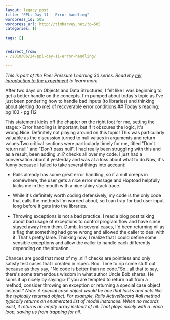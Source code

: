 ```yaml
---
layout: legacy_post
title: "PPL: Day 11 - Error handling"
wordpress_id: 505
wordpress_url: http://timharvey.net/?p=505
categories: []

tags: []


redirect_from:
- /2010/06/24/ppl-day-11-error-handling/

---
```

_This is part of the Peer Pressure Learning 30 series. Read my [my introduction to the experiment](/2010/06/11/peer-pressure-learning-experiment/) to learn more._

After two days on Objects and Data Structures, I felt like I was beginning to get a better handle on the concepts. I'm pumped about today's topic as I've just been pondering how to handle bad inputs (to libraries) and thinking about alerting (to me) of recoverable error conditions.## Today's reading: pg 103 - pg 112

This statement kicks off the chapter on the right foot for me, setting the stage:> Error handling is important, but if it obscures the logic, it's wrong.Nice. Definitely not playing around on this topic! This was particularly valuable as the discussion turned to null values in arguments and return values.Two critical sections were particularly timely for me, titled "Don't return null" and "Don't pass null". I had really been struggling with this and as a result, been adding .nil? checks all over my code. I just had a conversation about it yesterday and was at a loss about what to do.Now, it's funny because I failed to take several things into account:

- Rails already has some great error handling, so if a null creeps in somewhere, the user gets a nice error message and Hoptoad helpfully kicks me in the mouth with a nice shiny stack trace.

- While it's definitely worth coding defensively, my code is the only code that calls the methods I'm worried about, so I can trap for bad user input long before it gets into the libraries.

- Throwing exceptions is not a bad practice. I read a blog post talking about bad usage of exceptions to control program flow and have since stayed away from them. Dumb. In several cases, I'd been returning nil as a flag that something had gone wrong and allowed the caller to deal with it. That's pretty lame. Thinking now, I realize that I could define some sensible exceptions and allow the caller to handle each differently depending on the situation.

Chances are good that most of my .nil? checks are pointless and only satisfy test cases that I created in rspec. Boo. Time to rip some stuff out because as they say, "No code is better than no code."So...all that to say, there's some tremendous wisdom in what author Uncle Bob shares. He sums it up nicely by saying:> If you are tempted to return null from a method, consider throwing an exception or returning a special case object instead._* Note: A special case object would be one that looks and acts like the typically returned object. For example, Rails ActiveRecord #all method typically returns an enumerated list of model instances. When no records exist, it returns an empty array instead of nil. That plays nicely with a .each loop, saving us from trapping for nil._

